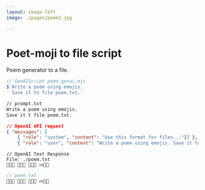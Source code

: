 ```yaml
---
layout: image-left
image: ./pages/poem2.jpg

---
```

# Poet-moji to file script
Poem generator to a file.

<v-click>

```js
// GenAIScript poem.genai.mjs
$`Write a poem using emojis.
  Save it to file poem.txt.`
```

</v-click>

<v-click>

````txt
// prompt.txt
Write a poem using emojis.
Save it t file poem.txt.
````
</v-click>

<v-click>

````json
// OpenAI API request
{ "messages": [
    { "role": "system", "content": "Use this format for files..."}] },
    { "role": "user", "content": "Write a poem using emojis. Save it to file poem.txt."}, 
````

</v-click>


<v-click>

````text
// OpenAI Text Response
File: ./poem.txt
🌅🌻🌞 🌳🍃🍂 🌙✨🌌 💤🌠🌙
````

</v-click>

<v-click>

```js
// poem.txt
🌅🌻🌞 🌳🍃🍂 🌙✨🌌 💤🌠🌙
```

</v-click>